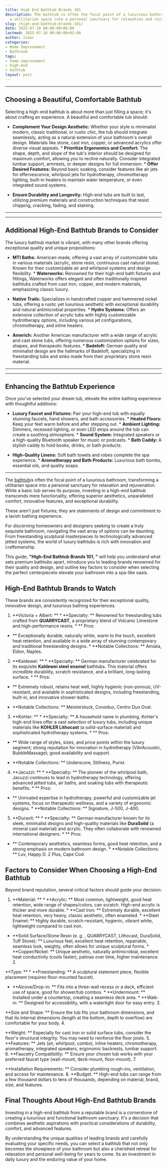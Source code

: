 ```yaml
---
title: High End Bathtub Brands 101
description: The bathtub is often the focal point of a luxurious bathroom, transforming
  a utilitarian space into a personal sanctuary for relaxation and rejuvenation.
slug: /high-end-bathtub-brands-101/
date: 2025-07-10 00:00:00+00:00
lastmod: 2025-07-10 00:00:00+03:00
author: Isaac
categories:
- Home Improvement
- Bathroom
tags:
- home-improvement
- high-end
- bathtub
layout: post
---
```

---

## Choosing a Beautiful, Comfortable Bathtub
Selecting a high-end bathtub is about more than just filling a space; it's about crafting an experience. A beautiful and comfortable tub should:

* **Complement Your Design Aesthetic:** Whether your style is minimalist modern, classic traditional, or rustic chic, the tub should integrate seamlessly, acting as a natural extension of your bathroom's overall design. Materials like stone, cast iron, copper, or advanced acrylics offer diverse visual appeals. * **Prioritize Ergonomics and Comfort:** The shape, depth, and slope of the tub's interior should be designed for maximum comfort, allowing you to recline naturally.
Consider integrated lumbar support, armrests, or deeper designs for full immersion. * **Offer Desired Features:** Beyond basic soaking, consider features like air jets for effervescence, whirlpool jets for hydrotherapy, chromotherapy lighting, built-in heaters to maintain water temperature, or even integrated sound systems.

* **Ensure Durability and Longevity:** High-end tubs are built to last, utilizing premium materials and construction techniques that resist chipping, cracking, fading, and staining.
---
---

## Additional High-End Bathtub Brands to Consider
The luxury bathtub market is vibrant, with many other brands offering exceptional quality and unique propositions:

* **MTI Baths:** American-made, offering a vast array of customizable tubs in various materials (acrylic, stone resin, continuous cast natural stone). Known for their customizable air and whirlpool systems and design flexibility. * **Waterworks:** Renowned for their high-end bath fixtures and fittings, Waterworks offers elegant and often traditionally inspired bathtubs crafted from cast iron, copper, and modern materials, emphasizing classic luxury.

* **Native Trails:** Specializes in handcrafted copper and hammered nickel tubs, offering a rustic yet luxurious aesthetic with exceptional durability and natural antimicrobial properties. * **Hydro Systems:** Offers an extensive collection of acrylic tubs with highly customizable hydrotherapy options, including various jet configurations, chromotherapy, and inline heaters.

* **Americh:** Another American manufacturer with a wide range of acrylic and cast stone tubs, offering numerous customization options for sizes, shapes, and therapeutic features. * **Badeloft:** German quality and minimalist design are the hallmarks of Badeloft, specializing in freestanding tubs and sinks made from their proprietary stone resin material.
---
---

## Enhancing the Bathtub Experience
Once you've selected your dream tub, elevate the entire bathing experience with thoughtful additions:

* **Luxury Faucet and Fixtures:** Pair your high-end tub with equally stunning faucets, hand showers, and bath accessories. * **Heated Floors:** Keep your feet warm before and after stepping out. * **Ambient Lighting:** Dimmers, recessed lighting, or even LED strips around the tub can create a soothing atmosphere. * **Sound System:** Integrated speakers or a high-quality Bluetooth speaker for music or podcasts. * **Bath Caddy:** A stylish caddy to hold books, drinks, or bath products.

* **High-Quality Linens:** Soft bath towels and robes complete the spa experience. * **Aromatherapy and Bath Products:** Luxurious bath bombs, essential oils, and quality soaps.
---

The [bathtub](https://pestpolicy.com/how-to-unclog-a-bathtub-drain-with-standing-water/)is often the focal point of a luxurious bathroom, transforming a utilitarian space into a personal sanctuary for relaxation and rejuvenation. While a basic tub serves its purpose, investing in a high-end bathtub transcends mere functionality, offering superior aesthetics, unparalleled comfort, innovative features, and exceptional durability.

These aren't just fixtures; they are statements of design and commitment to a lavish bathing experience.

For discerning homeowners and designers seeking to create a truly exquisite bathroom, navigating the vast array of options can be daunting. From freestanding sculptural masterpieces to technologically advanced jetted systems, the world of luxury bathtubs is rich with innovation and craftsmanship.

This guide, **"High-End Bathtub Brands 101, "** will help you understand what sets premium bathtubs apart, introduce you to leading brands renowned for their quality and design, and outline key factors to consider when selecting the perfect centerpieceto elevate your bathroom into a spa-like oasis.

##  High-End Bathtub Brands to Watch

These brands are consistently recognized for their exceptional quality, innovative design, and luxurious bathing experiences.

1. **Victoria + Albert: ** * **Specialty: ** Renowned for freestanding tubs crafted from **QUARRYCAST**, a proprietary blend of Volcanic Limestone and high-performance resins. * **
Pros:

- ** Exceptionally durable, naturally white, warm to the touch, excellent heat retention, and available in a wide array of stunning contemporary and traditional freestanding designs. * **Notable Collections: ** Amiata, Eldon, Naples.

2. **Kaldewei: ** * **Specialty: ** German manufacturer celebrated for its exquisite **Kaldewei steel enamel** bathtubs. This material offers incredible durability, scratch resistance, and a brilliant, long-lasting surface. * **
Pros:

- ** Extremely robust, retains heat well, highly hygienic (non-porous), UV-resistant, and available in sophisticated designs, including freestanding, built-in, and innovative shower-baths.

* **Notable Collections: ** Meisterstuck, Conoduo, Centro Duo Oval.

3. **Kohler: ** * **Specialty: ** A household name in plumbing, Kohler's high-end lines offer a vast selection of luxury tubs, including unique materials like **KOHLER Lithocast** (a solid-surface material) and sophisticated hydrotherapy systems. * **
Pros:

- ** Wide range of styles, sizes, and price points within the luxury segment; strong reputation for innovation in hydrotherapy (VibrAcoustic, BubbleMassage); good availability and support.

* **Notable Collections: ** Underscore, Stillness, Purist.

4. **Jacuzzi: ** * **Specialty: ** The pioneer of the whirlpool bath, Jacuzzi continues to lead in hydrotherapy technology, offering advanced jetted tubs, air baths, and soaking tubs with therapeutic benefits. * **
Pros:

- ** Unrivaled expertise in hydrotherapy, powerful and customizable jet systems, focus on therapeutic wellness, and a variety of ergonomic designs. * **Notable Collections: ** Signature, J-500, J-400.

5. **Duravit: ** * **Specialty: ** German manufacturer known for its sleek, minimalist designs and high-quality materials like **DuraSolid** (a mineral cast material) and acrylic. They often collaborate with renowned international designers. * **
Pros:

- ** Contemporary aesthetics, seamless forms, good heat retention, and a strong emphasis on modern bathroom design. * **Notable Collections: ** Luv, Happy D. 2 Plus, Cape Cod.

##  Factors to Consider When Choosing a High-End Bathtub

Beyond brand reputation, several critical factors should guide your decision:

1. **Material: ** * **Acrylic: ** Most common, lightweight, good heat retention, wide range of shapes/colors, can scratch. High-end acrylic is thicker and more durable. * **Cast Iron: ** Extremely durable, excellent heat retention, very heavy, classic aesthetic, often enameled. * **Steel Enamel: ** Highly durable, scratch-resistant, hygienic, vibrant white, lightweight compared to cast iron.

* **Solid Surface/Stone Resin (e. g. , QUARRYCAST, Lithocast, DuraSolid, Tuff Stone): ** Luxurious feel, excellent heat retention, repairable, seamless look, weighty, often allows for unique sculptural forms. * **Copper/Nickel: ** Unique aesthetic, naturally antimicrobial, excellent heat conductivity (cools faster), patinas over time, higher maintenance. 2.

**Type: ** * **Freestanding: ** A sculptural statement piece, flexible placement (requires floor-mounted faucet).

* **Alcove/Drop-in: ** Fits into a three-wall recess or a deck, efficient use of space, good for shower/tub combos. * **Undermount: ** Installed under a countertop, creating a seamless deck area. * **Walk-in: ** Designed for accessibility, with a watertight door for easy entry. 3.

**Size and Shape: ** Ensure the tub fits your bathroom dimensions, and that its internal dimensions (length at the bottom, depth to overflow) are comfortable for your body. 4.

**Weight: ** Especially for cast iron or solid surface tubs, consider the floor's structural integrity. You may need to reinforce the floor joists. 5. **Features: ** Jets (air, whirlpool, combo), inline heaters, chromotherapy, aromatherapy, integrated speakers, ergonomic backrests, lumbar support. 6. **Faucetry Compatibility: ** Ensure your chosen tub works with your preferred faucet type (wall-mount, deck-mount, floor-mount). 7.

**Installation Requirements: ** Consider plumbing rough-ins, ventilation, and access for maintenance. 8. **Budget: ** High-end tubs can range from a few thousand dollars to tens of thousands, depending on material, brand, size, and features.

##  Final Thoughts About High-End Bathtub Brands

Investing in a high-end bathtub from a reputable brand is a cornerstone of creating a luxurious and functional bathroom sanctuary. It's a decision that combines aesthetic aspirations with practical considerations of durability, comfort, and advanced features.

By understanding the unique qualities of leading brands and carefully evaluating your specific needs, you can select a bathtub that not only becomes the showpiece of your bathroom but also a cherished retreat for relaxation and personal well-being for years to come. Its an investment in daily luxury and the enduring value of your home.